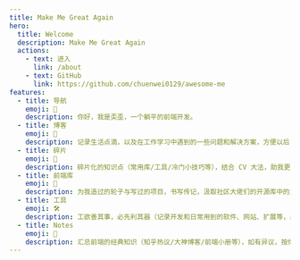 ```yaml
---
title: Make Me Great Again
hero:
  title: Welcome
  description: Make Me Great Again
  actions:
    - text: 进入
      link: /about
    - text: GitHub
      link: https://github.com/chuenwei0129/awesome-me
features:
  - title: 导航
    emoji: 👋
    description: 你好，我是奀歪，一个躺平的前端开发。
  - title: 博客
    emoji: 📝
    description: 记录生活点滴，以及在工作学习中遇到的一些问题和解决方案，方便以后复习和分享给那些好奇的小伙伴们。
  - title: 碎片
    emoji: 🧩
    description: 碎片化的知识点（常用库/工具/冷门小技巧等），结合 CV 大法，助我更好地摸鱼！
  - title: 前端库
    emoji: 🛞
    description: 为我造过的轮子与写过的项目，书写传记，汲取社区大佬们的开源库中的灵感和冷知识。
  - title: 工具
    emoji: 🛠️
    description: 工欲善其事，必先利其器（记录开发和日常用到的软件、网站、扩展等，出门须带齐工具包！）
  - title: Notes
    emoji: 🚀
    description: 汇总前端的经典知识（知乎热议/大神博客/前端小册等），如有异议，按你的理解为主，不接受反驳。
---
```

